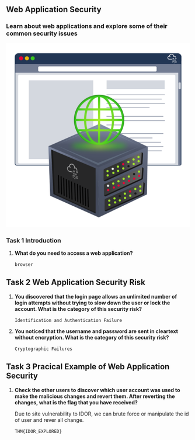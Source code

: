 ## Web Application Security

### Learn about web applications and explore some of their common security issues

<img src="3a11e1490ae19b35d1eefa00a32bdb1a.png" alt="drawing" width="800"/>

### Task 1 Introduction

1. **What do you need to access a web application?**

    ```
    browser
    ```

## Task 2 Web Application Security Risk

1. **You discovered that the login page allows an unlimited number of login attempts without trying to slow down the user or lock the account. What is the category of this security risk?**

    ```
    Identification and Authentication Failure
    ```

2. **You noticed that the username and password are sent in cleartext without encryption. What is the category of this security risk?**
  
    ```
    Cryptographic Failures
    ```

## Task 3 Pracical Example of Web Application Security

1. **Check the other users to discover which user account was used to make the malicious changes and revert them. After reverting the changes, what is the flag that you have received?**
  
    Due to site vulnerability to IDOR, we can brute force or manipulate the id of user and rever all change.

    ```
    THM{IDOR_EXPLORED}
    ```